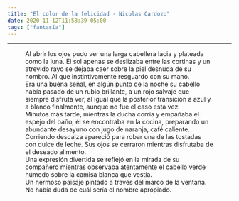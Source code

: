 ```yaml
---
title: "El color de la felicidad - Nicolas Cardozo"
date: 2020-11-12T11:58:39-05:00
tags: ["fantasía"]
---
```

<hr>


<figure class="cuento">

Al abrir los ojos pudo ver una larga cabellera lacia y plateada como la luna. El sol apenas se deslizaba entre las cortinas y un atrevido rayo se dejaba caer sobre la piel desnuda de su hombro. Al que instintivamente resguardo con su mano.<br>
Era una buena señal, en algún punto de la noche su cabello había pasado de un rubio brillante, a un rojo salvaje que siempre disfruta ver, al igual que la posterior transición a azul y a blanco finalmente, aunque no fue el caso esta vez.<br>
Minutos más tarde, mientras la ducha corría y empañaba el espejo del baño, él se encontraba en la cocina, preparando un abundante desayuno con jugo de naranja, café caliente.<br>
Corriendo descalza apareció para robar una de las tostadas con dulce de leche. Sus ojos se cerraron mientras disfrutaba de el deseado alimento.<br>
Una expresión divertida se reflejó en la mirada de su compañero mientras observaba atentamente el cabello verde húmedo sobre la camisa blanca que vestía.<br>
Un hermoso paisaje pintado a través del marco de la ventana.<br>
No había duda de cuál sería el nombre apropiado.<br>



</figure>
